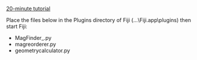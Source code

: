 [20-minute tutorial](https://youtu.be/ZQLTBbM6dMA)

Place the files below in the Plugins directory of Fiji (...\Fiji.app\plugins\) then start Fiji:

- MagFinder_.py
- magreorderer.py
- geometrycalculator.py 